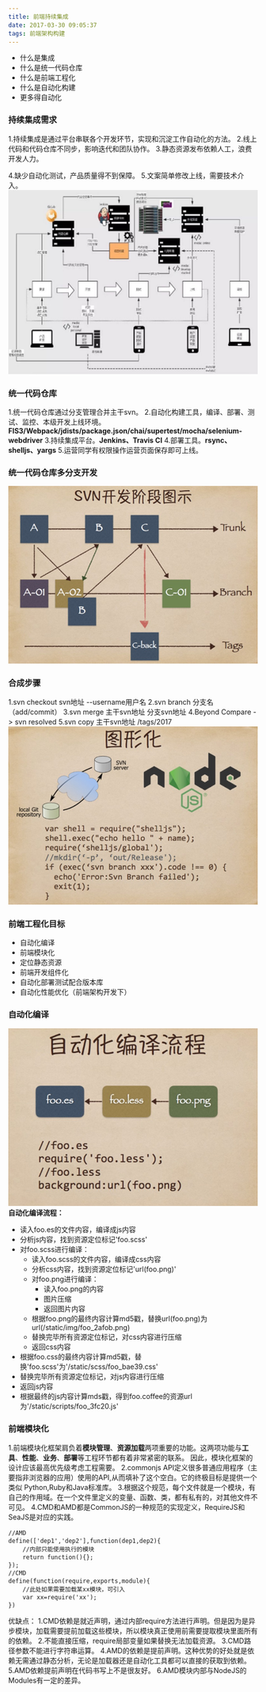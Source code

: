 ```yaml
---
title: 前端持续集成
date: 2017-03-30 09:05:37
tags: 前端架构构建
---
```


* 什么是集成
* 什么是统一代码仓库
* 什么是前端工程化
* 什么是自动化构建
* 更多得自动化

### 持续集成需求
1.持续集成是通过平台串联各个开发环节，实现和沉淀工作自动化的方法。
2.线上代码和代码仓库不同步，影响迭代和团队协作。
3.静态资源发布依赖人工，浪费开发人力。
<!--more-->
4.缺少自动化测试，产品质量得不到保障。
5.文案简单修改上线，需要技术介入。
![](images/170330-1.png)
### 统一代码仓库
1.统一代码仓库通过分支管理合并主干svn。
2.自动化构建工具，编译、部署、测试、监控、本级开发上线环境。**FIS3/Webpack/jdists/package.json/chai/supertest/mocha/selenium-webdriver**
3.持续集成平台。**Jenkins、Travis CI**
4.部署工具。**rsync、shelljs、yargs**
5.运营同学有权限操作运营页面保存即可上线。
### 统一代码仓库多分支开发
![](images/170330-2.png)                     
### 合成步骤
1.svn checkout svn地址 --username用户名
2.svn branch 分支名（add/commit）
3.svn merge 主干svn地址  分支svn地址
4.Beyond Compare -> svn resolved
5.svn copy 主干svn地址 /tags/2017
![](images/170330-3.png)    
### 前端工程化目标
* 自动化编译
* 前端模块化
* 定位静态资源
* 前端开发组件化
* 自动化部署测试配合版本库
* 自动化性能优化（前端架构开发下）
### 自动化编译
![](images/170330-4.png)  
**自动化编译流程：**
* 读入foo.es的文件内容，编译成js内容
* 分析js内容，找到资源定位标记'foo.scss'
* 对foo.scss进行编译：
    * 读入foo.scss的文件内容，编译成css内容
    * 分析css内容，找到资源定位标记'url(foo.png)'
    * 对foo.png进行编译：
        * 读入foo.png的内容
        * 图片压缩
        * 返回图片内容
    * 根据foo.png的最终内容计算md5戳，替换url(foo.png)为url(/static/img/foo_2afob.png)
    * 替换完毕所有资源定位标记，对css内容进行压缩
    * 返回css内容 
* 根据foo.css的最终内容计算md5戳，替换'foo.scss'为'/static/scss/foo_bae39.css'
* 替换完毕所有资源定位标记，对js内容进行压缩
* 返回js内容
* 根据最终的js内容计算mds戳，得到foo.coffee的资源url为'/static/scripts/foo_3fc20.js'
### 前端模块化
1.前端模块化框架肩负着**模块管理**、**资源加载**两项重要的功能。这两项功能与**工具**、**性能**、**业务**、**部署**等工程环节都有着非常紧密的联系。
  因此，模块化框架的设计应该最高优先级考虑工程需要。
2.commonjs API定义很多普通应用程序（主要指非浏览器的应用）使用的API,从而填补了这个空白。它的终极目标是提供一个类似 Python,Ruby和Java标准库。
3.根据这个规范，每个文件就是一个模块，有自己的作用域。在一个文件里定义的变量、函数、类，都有私有的，对其他文件不可见。
4.CMD和AMD都是CommonJS的一种规范的实现定义，RequireJS和SeaJS是对应的实践。
      
    //AMD
    define(['dep1','dep2'],function(dep1,dep2){
        //内部只能使用执行的模块
        return function(){};
    });
    //CMD
    define(function(require,exports,module){
        //此处如果需要加载某xx模块，可引入
        var xx=require('xx');
    })
优缺点：
1.CMD依赖是就近声明，通过内部require方法进行声明。但是因为是异步模块，加载需要提前加载这些模块，所以模块真正使用前需要提取模块里面所有的依赖。
2.不能直接压缩，require局部变量如果替换无法加载资源。
3.CMD路径参数不能进行字符串运算。
4.AMD的依赖是提前声明。这种优势的好处就是依赖无需通过静态分析，无论是加载器还是自动化工具都可以直接的获取到依赖。
5.AMD依赖提前声明在代码书写上不是很友好。
6.AMD模块内部与NodeJS的Modules有一定的差异。